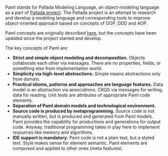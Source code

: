 Paml stands for Pallada Modeling Language, an object-modeling language as a part of <a href="http://pallada-project.com">Pallada project</a>. The Pallada project is an attempt to research and develop a modeling language and corresponding tools to improve object-oriented approach based on concepts of OOP, DDD and AOP.

Paml concepts are originally described <a href="http://pallada-project.com/2015/11/08/paml-concepts">here</a>, but the concepts have been updated since the project started and develop.

The key concepts of Paml are:

<ul>
  <li>
    <b>Strict and simple object modeling and decomposition.</b>
    Objects collaborate each other via messages. There are no properties, fields, or something else from implementation world.
  </li>
  <li>
    <b>Simplicity via high-level abstractions.</b>
    Simple means abstractions only from domain.
  </li>
  <li>
    <b>Practical idioms, patterns and approaches are language features.</b>
    Data model is an abstraction via associations. CRQS via messages for writing, data for reading. 
    Unit tests are attributes of appropriate Paml code elements. 
  </li>
  <li>
    <b>Separation of Paml domain models and technological environment.</b>
  </li>
  <li>
    <b>Source code is produced by metaprogramming.</b>
    Source code is not manually written, but is produced and generated from Paml models. 
    Paml provides the capability for productions and generations for output code. 
    Anyway, traditional programming takes in play here to implement resources like memory and algorithms. 
  </li>
  <li>
    <b>IDE support is mandatory.</b>
    Paml code is not a plain text, but a styled text. Style makes sense for element semantic. 
    Paml elements are composed and applied to other ones (meta features). 
  </li>
</ul>

